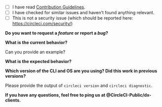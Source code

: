 - [ ] I have read [Contribution Guidelines](https://github.com/CircleCI-Public/circleci-cli/blob/master/CONTRIBUTING.md).
- [ ] I have checked for similar issues and haven't found anything relevant.
- [ ] This is not a security issue (which should be reported here: https://circleci.com/security/)

**Do you want to request a *feature* or report a *bug*?**

**What is the current behavior?**

Can you provide an example?

**What is the expected behavior?**

**Which version of the CLI and OS are you using? Did this work in previous versions?**

Please provide the output of `circleci version` and `circleci diagnostic`.

**If you have any questions, feel free to ping us at @CircleCI-Public/dx-clients.**
